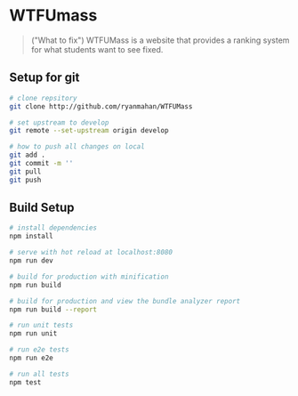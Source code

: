 # WTFUmass

> ("What to fix") WTFUMass is a website that provides a ranking system for what students want to see fixed.

## Setup for git

``` bash
# clone repsitory
git clone http://github.com/ryanmahan/WTFUMass

# set upstream to develop
git remote --set-upstream origin develop

# how to push all changes on local
git add .
git commit -m ''
git pull
git push
```

## Build Setup

``` bash
# install dependencies
npm install

# serve with hot reload at localhost:8080
npm run dev

# build for production with minification
npm run build

# build for production and view the bundle analyzer report
npm run build --report

# run unit tests
npm run unit

# run e2e tests
npm run e2e

# run all tests
npm test
```